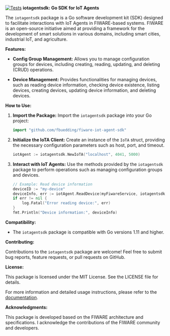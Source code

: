 [![Tests](https://github.com/fbuedding/fiware-iot-agent-sdk/actions/workflows/tests.yml/badge.svg?branch=main)](https://github.com/fbuedding/fiware-iot-agent-sdk/actions/workflows/tests.yml)
**iotagentsdk: Go SDK for IoT Agents**

The `iotagentsdk` package is a Go software development kit (SDK) designed to facilitate interactions with IoT Agents in FIWARE-based systems. FIWARE is an open-source initiative aimed at providing a framework for the development of smart solutions in various domains, including smart cities, industrial IoT, and agriculture.

**Features:**

- **Config Group Management:** Allows you to manage configuration groups for devices, including creating, reading, updating, and deleting (CRUD) operations.
  
- **Device Management:** Provides functionalities for managing devices, such as reading device information, checking device existence, listing devices, creating devices, updating device information, and deleting devices.

**How to Use:**

1. **Import the Package:** Import the `iotagentsdk` package into your Go project:

   ```go
   import "github.com/fbuedding/fiware-iot-agent-sdk"
   ```

2. **Initialize the IoTA Client:** Create an instance of the `IoTA` struct, providing the necessary configuration parameters such as host, port, and timeout.

   ```go
   iotAgent := iotagentsdk.NewIoTA("localhost", 4041, 5000)
   ```

3. **Interact with IoT Agents:** Use the methods provided by the `iotagentsdk` package to perform operations such as managing configuration groups and devices.

   ```go
   // Example: Read device information
   deviceID := "my-device"
   deviceInfo, err := iotAgent.ReadDevice(myFiwareService, iotagentsdk.DeciveId(deviceID))
   if err != nil {
       log.Fatal("Error reading device:", err)
   }
   fmt.Println("Device information:", deviceInfo)
   ```

**Compatibility:**

- The `iotagentsdk` package is compatible with Go versions 1.11 and higher.

**Contributing:**

Contributions to the `iotagentsdk` package are welcome! Feel free to submit bug reports, feature requests, or pull requests on GitHub.

**License:**

This package is licensed under the MIT License. See the LICENSE file for details.

For more information and detailed usage instructions, please refer to the [documentation](https://github.com/yourusername/iotagentsdk).

**Acknowledgments:**

This package is developed based on the FIWARE architecture and specifications. I acknowledge the contributions of the FIWARE community and developers.
